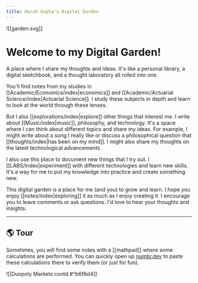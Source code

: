 ```yaml
---
title: Hursh Gupta's Digital Garden
---
```

![[garden.svg]]

# Welcome to my Digital Garden!

A place where I share my thoughts and ideas. It's like a personal library, a digital sketchbook, and a thought laboratory all rolled into one.

You'll find notes from my studies in [[Academic/Economics/index|economics]] and [[Academic/Actuarial Science/index|Actuarial Science]]. I study these subjects in depth and learn to look at the world through these lenses.

But I also [[explorations/index|explore]] other things that interest me. I write about [[Music/index|music]], philosophy, and technology. It's a space where I can think about different topics and share my ideas. For example, I might write about a song I really like or discuss a philosophical question that [[thoughts/index|has been on my mind]]. I might also share my thoughts on the latest technological advancements.

I also use this place to document new things that I try out. I [[LABS/index|experiment]] with different technologies and learn new skills. It's a way for me to put my knowledge into practice and create something new. 

This digital garden is a place for me (and you) to grow and learn. I hope you enjoy [[notes/index|exploring]] it as much as I enjoy creating it. I encourage you to leave comments or ask questions. I'd love to hear your thoughts and insights.

---

## 🌎 Tour

Sometimes, you will find some notes with a [[mathpad]] where some calculations are performed. You can quickly open up [numbr.dev](https://numbr.dev/#new) to paste these calculations there to verify them (or just for fun).

![[Duopoly Markets contd.#^b6f6d4]]
